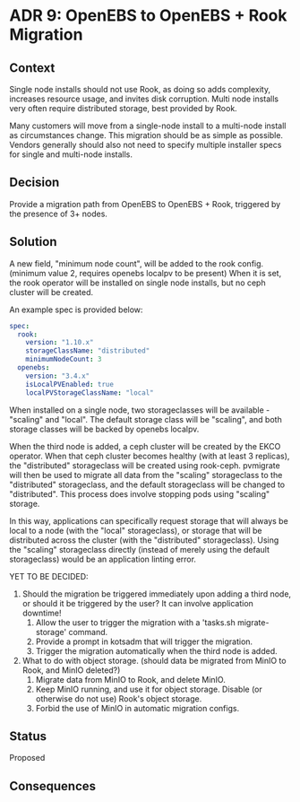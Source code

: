 # ADR 9: OpenEBS to OpenEBS + Rook Migration

## Context

Single node installs should not use Rook, as doing so adds complexity, increases resource usage, and invites disk corruption.
Multi node installs very often require distributed storage, best provided by Rook.

Many customers will move from a single-node install to a multi-node install as circumstances change.
This migration should be as simple as possible.
Vendors generally should also not need to specify multiple installer specs for single and multi-node installs.

## Decision

Provide a migration path from OpenEBS to OpenEBS + Rook, triggered by the presence of 3+ nodes.

## Solution

A new field, "minimum node count", will be added to the rook config. (minimum value 2, requires openebs localpv to be present)
When it is set, the rook operator will be installed on single node installs, but no ceph cluster will be created.

An example spec is provided below:

```yaml
spec:
  rook:
    version: "1.10.x"
    storageClassName: "distributed"
    minimumNodeCount: 3
  openebs:
    version: "3.4.x"
    isLocalPVEnabled: true
    localPVStorageClassName: "local"
```

When installed on a single node, two storageclasses will be available - "scaling" and "local". 
The default storage class will be "scaling", and both storage classes will be backed by openebs localpv.

When the third node is added, a ceph cluster will be created by the EKCO operator.
When that ceph cluster becomes healthy (with at least 3 replicas), the "distributed" storageclass will be created using rook-ceph.
pvmigrate will then be used to migrate all data from the "scaling" storageclass to the "distributed" storageclass, and the default storageclass will be changed to "distributed".
This process does involve stopping pods using "scaling" storage.

In this way, applications can specifically request storage that will always be local to a node (with the "local" storageclass), or storage that will be distributed across the cluster (with the "distributed" storageclass).
Using the "scaling" storageclass directly (instead of merely using the default storageclass) would be an application linting error.

YET TO BE DECIDED:
1. Should the migration be triggered immediately upon adding a third node, or should it be triggered by the user? It can involve application downtime!
   1. Allow the user to trigger the migration with a 'tasks.sh migrate-storage' command.
   2. Provide a prompt in kotsadm that will trigger the migration.
   3. Trigger the migration automatically when the third node is added.
2. What to do with object storage. (should data be migrated from MinIO to Rook, and MinIO deleted?)
   1. Migrate data from MinIO to Rook, and delete MinIO.
   2. Keep MinIO running, and use it for object storage. Disable (or otherwise do not use) Rook's object storage.
   3. Forbid the use of MinIO in automatic migration configs.

## Status

Proposed

## Consequences

